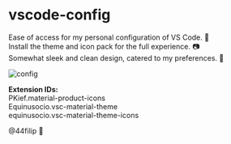 # vscode-config

Ease of access for my personal configuration of VS Code. 🍚\
Install the theme and icon pack for the full experience. 📷\
Somewhat sleek and clean design, catered to my preferences. 🎨

![config](https://github.com/44filip/vscode-config/assets/100999946/9b7a6163-6343-4bd3-94b9-595daf0f369d)

**Extension IDs:**\
PKief.material-product-icons\
Equinusocio.vsc-material-theme\
equinusocio.vsc-material-theme-icons

@44filip 👋
